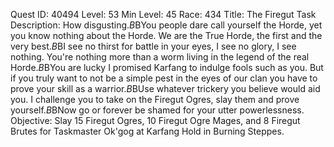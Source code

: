 Quest ID: 40494
Level: 53
Min Level: 45
Race: 434
Title: The Firegut Task
Description: How disgusting.$B$BYou people dare call yourself the Horde, yet you know nothing about the Horde. We are the True Horde, the first and the very best.$B$BI see no thirst for battle in your eyes, I see no glory, I see nothing. You're nothing more than a worm living in the legend of the real Horde.$B$BYou are lucky I promised Karfang to indulge fools such as you. But if you truly want to not be a simple pest in the eyes of our clan you have to prove your skill as a warrior.$B$BUse whatever trickery you believe would aid you. I challenge you to take on the Firegut Ogres, slay them and prove yourself.$B$BNow go or forever be shamed for your utter powerlessness.
Objective: Slay 15 Firegut Ogres, 10 Firegut Ogre Mages, and 8 Firegut Brutes for Taskmaster Ok'gog at Karfang Hold in Burning Steppes.
